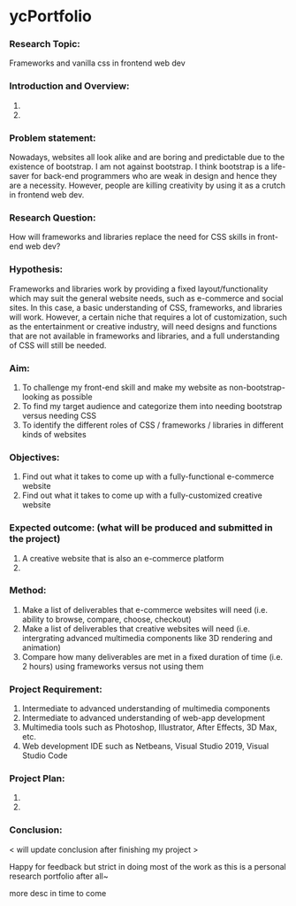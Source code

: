 # ycPortfolio
### Research Topic:
Frameworks and vanilla css in frontend web dev

### Introduction and Overview:
1.
2.

### Problem statement: 
Nowadays, websites all look alike and are boring and predictable due to the existence of bootstrap. I am not against bootstrap. I think bootstrap is a life-saver for back-end programmers who are weak in design and hence they are a necessity. However, people are killing creativity by using it as a crutch in frontend web dev.

### Research Question: 
How will frameworks and libraries replace the need for CSS skills in front-end web dev?

### Hypothesis:
Frameworks and libraries work by providing a fixed layout/functionality which may suit the general website needs, such as e-commerce and social sites. In this case, a basic understanding of CSS, frameworks, and libraries will work. However, a certain niche that requires a lot of customization, such as the entertainment or creative industry, will need designs and functions that are not available in frameworks and libraries, and a full understanding of CSS will still be needed. 

### Aim:
1. To challenge my front-end skill and make my website as non-bootstrap-looking as possible 
2. To find my target audience and categorize them into needing bootstrap versus needing CSS
3. To identify the different roles of CSS / frameworks / libraries in different kinds of websites

### Objectives: 
1. Find out what it takes to come up with a fully-functional e-commerce website 
2. Find out what it takes to come up with a fully-customized creative website 

### Expected outcome: (what will be produced and submitted in the project)
1. A creative website that is also an e-commerce platform 
2.

### Method:
1. Make a list of deliverables that e-commerce websites will need (i.e. ability to browse, compare, choose, checkout)
2. Make a list of deliverables that creative websites will need (i.e. intergrating advanced multimedia components like 3D rendering and animation)
3. Compare how many deliverables are met in a fixed duration of time (i.e. 2 hours) using frameworks versus not using them

### Project Requirement:
1. Intermediate to advanced understanding of multimedia components 
2. Intermediate to advanced understanding of web-app development
3. Multimedia tools such as Photoshop, Illustrator, After Effects, 3D Max, etc.
4. Web development IDE such as Netbeans, Visual Studio 2019, Visual Studio Code

### Project Plan:
1.
2.

### Conclusion:
< will update conclusion after finishing my project >

Happy for feedback but strict in doing most of the work as this is a personal research portfolio after all~ 

more desc in time to come
